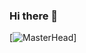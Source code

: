 ### Hi there 👋

[![MasterHead](https://github.com/tonyvuu/tonyvuu/assets/140409275/24f58033-c655-4312-9d46-57ad2670157c)]

<!--
**tonyvuu/tonyvuu** is a ✨ _special_ ✨ repository because its `README.md` (this file) appears on your GitHub profile.

Here are some ideas to get you started:

- 🔭 I’m currently working on ...
- 🌱 I’m currently learning ...
- 👯 I’m looking to collaborate on ...
- 🤔 I’m looking for help with ...
- 💬 Ask me about ...
- 📫 How to reach me: ...
- 😄 Pronouns: ...
- ⚡ Fun fact: ...
-->
